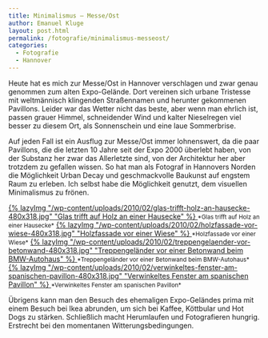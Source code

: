 ```yaml
---
title: Minimalismus — Messe/Ost
author: Emanuel Kluge
layout: post.html
permalink: /fotografie/minimalismus-messeost/
categories:
  - Fotografie
  - Hannover
---
```


Heute hat es mich zur Messe/Ost in Hannover verschlagen und zwar genau genommen zum alten Expo-Gelände. Dort vereinen sich urbane Tristesse mit weltmännisch klingenden Straßennamen und herunter gekommenen Pavillons. Leider war das Wetter nicht das beste, aber wenn man ehrlich ist, passen grauer Himmel, schneidender Wind und kalter Nieselregen viel besser zu diesem Ort, als Sonnenschein und eine laue Sommerbrise.

Auf jeden Fall ist ein Ausflug zur Messe/Ost immer lohnenswert, da die paar Pavillons, die die letzten 10 Jahre seit der Expo 2000 überlebt haben, von der Substanz her zwar das Allerletzte sind, von der Architektur her aber trotzdem zu gefallen wissen. So hat man als Fotograf in Hannovers Norden die Möglichkeit Urban Decay und geschmackvolle Baukunst auf engstem Raum zu erleben. Ich selbst habe die Möglichkeit genutzt, dem visuellen Minimalismus zu frönen.

<a href="{{ site.cdnurl }}wp-content/uploads/2010/02/glas-trifft-holz-an-hausecke.jpg" rel="lightbox">
  {% lazyImg "/wp-content/uploads/2010/02/glas-trifft-holz-an-hausecke-480x318.jpg" "Glas trifft auf Holz an einer Hausecke" %}
</a>  
<small>*Glas trifft auf Holz an einer Hausecke*</small>

<a href="{{ site.cdnurl }}wp-content/uploads/2010/02/holzfassade-vor-wiese.jpg" rel="lightbox">
  {% lazyImg "/wp-content/uploads/2010/02/holzfassade-vor-wiese-480x318.jpg" "Holzfassade vor einer Wiese" %}
</a>  
<small>*Holzfassade vor einer Wiese*</small>

<a href="{{ site.cdnurl }}wp-content/uploads/2010/02/treppengelaender-vor-betonwand.jpg" rel="lightbox">
  {% lazyImg "/wp-content/uploads/2010/02/treppengelaender-vor-betonwand-480x318.jpg" "Treppengeländer vor einer Betonwand beim BMW-Autohaus" %}
</a>  
<small>*Treppengeländer vor einer Betonwand beim BMW-Autohaus*</small>

<a href="{{ site.cdnurl }}wp-content/uploads/2010/02/verwinkeltes-fenster-am-spanischen-pavillon.jpg" rel="lightbox">
  {% lazyImg "/wp-content/uploads/2010/02/verwinkeltes-fenster-am-spanischen-pavillon-480x318.jpg" "Verwinkeltes Fenster am spanischen Pavillon" %}
</a>  
<small>*Verwinkeltes Fenster am spanischen Pavillon*</small>

Übrigens kann man den Besuch des ehemaligen Expo-Geländes prima mit einem Besuch bei Ikea abrunden, um sich bei Kaffee, Köttbular und Hot Dogs zu stärken. Schließlich macht Herumlaufen und Fotografieren hungrig. Erstrecht bei den momentanen Witterungsbedingungen.
